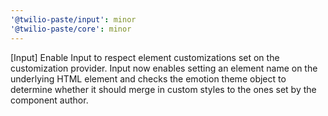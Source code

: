 ```yaml
---
'@twilio-paste/input': minor
'@twilio-paste/core': minor
---
```


[Input] Enable Input to respect element customizations set on the customization provider. Input now enables setting an element name on the underlying HTML element and checks the emotion theme object to determine whether it should merge in custom styles to the ones set by the component author.
